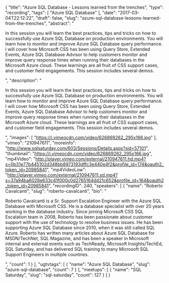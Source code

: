 {
  "title": "Azure SQL Database - Lessons learned from the trenches",
  "type": "recording",
  "tags": [
    "Azure SQL Database"
  ],
  "date": "2017-03-04T22:12:22",
  "draft": false,
  "slug": "azure-sql-database-lessons-learned-from-the-trenches",
  "abstract": "<p>In this session you will learn the best practices, tips and tricks on how to successfully use Azure SQL Database on production environments. You will learn how to monitor and improve Azure SQL Database query performance. I will cover how Microsoft CSS has been using Query Store, Extended Events, Azure SQL Database Advisor to help customers monitor and improve query response times when running their databases in the Microsoft Azure cloud. These learnings are all fruit of CSS support cases, and customer field engagements. This session includes several demos.</p>",
  "description": "<p>In this session you will learn the best practices, tips and tricks on how to successfully use Azure SQL Database on production environments. You will learn how to monitor and improve Azure SQL Database query performance. I will cover how Microsoft CSS has been using Query Store, Extended Events, Azure SQL Database Advisor to help customers monitor and improve query response times when running their databases in the Microsoft Azure cloud. These learnings are all fruit of CSS support cases, and customer field engagements. This session includes several demos.</p>",
  "images": [
    "https://i.vimeocdn.com/video/626869262_295x166.jpg"
  ],
  "vimeo": "210947611",
  "moreinfo": "http://www.sqlsaturday.com/603/Sessions/Details.aspx?sid=57101",
  "thumbnail": "https://i.vimeocdn.com/video/626869262_295x166.jpg",
  "mp4Video": "http://player.vimeo.com/external/210947611.hd.mp4?s=0b31e77b445102d348bb8973193dffc3e440e4f2&profile_id=174&oauth2_token_id=20985841",
  "mp4VideoLow": "http://player.vimeo.com/external/210947611.sd.mp4?s=37a94ba6028e633c41f000c0d2765164dd21c652&profile_id=164&oauth2_token_id=20985841",
  "recordingID": 240,
  "speakers": [
    {
      "name": "Roberto Cavalcanti",
      "slug": "roberto-cavalcanti",
      "bio": "<p>Roberto Cavalcanti is a Sr. Support Escalation Engineer with the Azure SQL Database with Microsoft CSS. He is a database specialist with over 20 years working in the database industry. Since joining Microsoft CSS SQL Escalation team in 2008, Roberto has been passionate about customer support with the use of technology to resolve business issues. He has been supporting Azure SQL Database since 2010, when it was still called SQL Azure. Roberto has written many articles about Azure SQL Database for MSDN/TechNet, SQL Magazine, and has been a speaker in Microsoft internal and external events such as TechReady, Microsoft Insights/TechEd, SQL Saturday, and has delivered SQL training to many Microsoft SQL Support Engineers in multiple countries.</p>",
      "count": 1
    }
  ],
  "ugtvtags": [
    {
      "name": "Azure SQL Database",
      "slug": "azure-sql-database",
      "count": 7
    }
  ],
  "meetups": [
    {
      "name": "SQL Saturday",
      "slug": "sql-saturday",
      "count": 127
    }
  ]
}